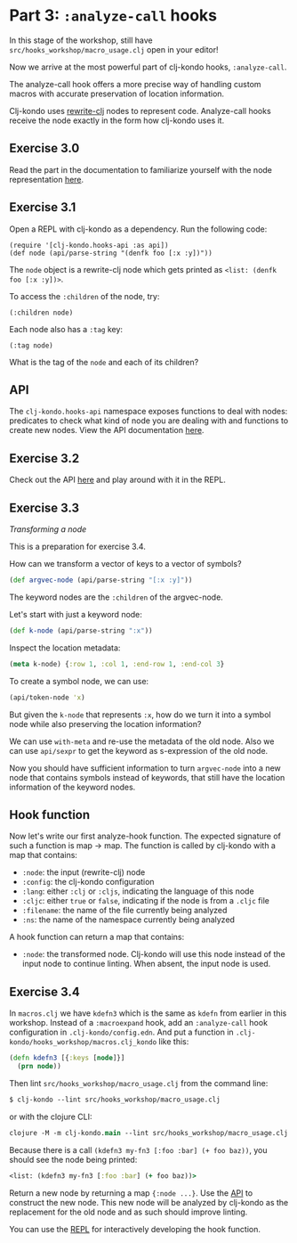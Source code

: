# Part 3: `:analyze-call` hooks

In this stage of the workshop, still have `src/hooks_workshop/macro_usage.clj` open in your editor!

Now we arrive at the most powerful part of clj-kondo hooks, `:analyze-call`.

The analyze-call hook offers a more precise way of handling custom macros with
accurate preservation of location information.

Clj-kondo uses [rewrite-clj](https://github.com/clj-commons/rewrite-clj) nodes
to represent code. Analyze-call hooks receive the node exactly in the form how
clj-kondo uses it.

## Exercise 3.0

Read the part in the documentation to familiarize yourself with the node
representation
[here](https://github.com/clj-kondo/clj-kondo/blob/master/doc/hooks.md#clojure-code-as-rewrite-clj-nodes).

## Exercise 3.1

Open a REPL with clj-kondo as a dependency. Run the following code:

```
(require '[clj-kondo.hooks-api :as api])
(def node (api/parse-string "(denfk foo [:x :y])"))
```

The `node` object is a rewrite-clj node which gets printed as `<list: (denfk foo [:x :y])>`.

To access the `:children` of the node, try:

```
(:children node)
```

Each node also has a `:tag` key:

`(:tag node)`

What is the tag of the `node` and each of its children?

## API

The `clj-kondo.hooks-api` namespace exposes functions to deal with nodes:
predicates to check what kind of node you are dealing with and functions to
create new nodes. View the API documentation
[here](https://github.com/clj-kondo/clj-kondo/blob/master/doc/hooks.md#api).

## Exercise 3.2

Check out the API
[here](https://github.com/clj-kondo/clj-kondo/blob/master/doc/hooks.md#api) and
play around with it in the REPL.

## Exercise 3.3

*Transforming a node*

This is a preparation for exercise 3.4.

How can we transform a vector of keys to a vector of symbols?

``` clojure
(def argvec-node (api/parse-string "[:x :y]"))
```

The keyword nodes are the `:children` of the argvec-node.

Let's start with just a keyword node:

``` clojure
(def k-node (api/parse-string ":x"))
```

Inspect the location metadata:

``` clojure
(meta k-node) {:row 1, :col 1, :end-row 1, :end-col 3}
```

To create a symbol node, we can use:

``` clojure
(api/token-node 'x)
```

But given the `k-node` that represents `:x`, how do we turn it into a symbol
node while also preserving the location information?

We can use `with-meta` and re-use the metadata of the old node.
Also we can use `api/sexpr` to get the keyword as s-expression of the old node.

Now you should have sufficient information to turn `argvec-node` into a new node
that contains symbols instead of keywords, that still have the location
information of the keyword nodes.

## Hook function

Now let's write our first analyze-hook function. The expected signature of such a function is map -> map. The function is called by clj-kondo with a map that contains:

- `:node`: the input (rewrite-clj) node
- `:config`: the clj-kondo configuration
- `:lang`: either `:clj` or `:cljs`, indicating the language of this node
- `:cljc`: either `true` or `false`, indicating if the node is from a `.cljc` file
- `:filename`: the name of the file currently being analyzed
- `:ns`: the name of the namespace currently being analyzed

A hook function can return a map that contains:

- `:node`: the transformed node. Clj-kondo will use this node instead of the input node to continue linting. When absent, the input node is used.

## Exercise 3.4

In `macros.clj` we have `kdefn3` which is the same as `kdefn` from earlier in
this workshop. Instead of a `:macroexpand` hook, add an `:analyze-call` hook configuration in `.clj-kondo/config.edn`. And put a function in `.clj-kondo/hooks_workshop/macros.clj_kondo` like this:

``` clojure
(defn kdefn3 [{:keys [node]}]
  (prn node))
```

Then lint `src/hooks_workshop/macro_usage.clj` from the command line:

``` clojure
$ clj-kondo --lint src/hooks_workshop/macro_usage.clj
```

or with the clojure CLI:

``` clojure
clojure -M -m clj-kondo.main --lint src/hooks_workshop/macro_usage.clj
```

Because there is a call `(kdefn3 my-fn3 [:foo :bar] (+ foo baz))`, you should
see the node being printed:

``` clojure
<list: (kdefn3 my-fn3 [:foo :bar] (+ foo baz))>
```

Return a new node by returning a map `{:node ...}`. Use the
[API](https://github.com/clj-kondo/clj-kondo/blob/master/doc/hooks.md#api) to
construct the new node. This new node will be analyzed by clj-kondo as the
replacement for the old node and as such should improve linting.

You can use the
[REPL](https://github.com/clj-kondo/clj-kondo/blob/master/doc/hooks.md#developing-hooks-in-the-repl)
for interactively developing the hook function.
